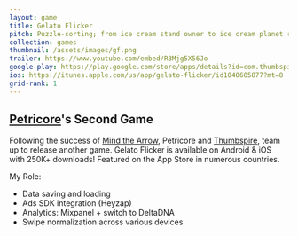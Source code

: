 ```yaml
---
layout: game
title: Gelato Flicker
pitch: Puzzle-sorting; from ice cream stand owner to ice cream planet ruler
collection: games
thumbnail: /assets/images/gf.png
trailer: https://www.youtube.com/embed/R3Mjg5X56Jo
google-play: https://play.google.com/store/apps/details?id=com.thumbspire.gelato&hl=en
ios: https://itunes.apple.com/us/app/gelato-flicker/id1040605877?mt=8
grid-rank: 1
---
```


## [Petricore](http://petricoregames.com/)'s Second Game

Following the success of [Mind the Arrow](/games/mindthearrow), Petricore and [Thumbspire](https://www.thumbspire.com/), team up to release another game. Gelato Flicker is available on Android & iOS with 250K+ downloads! Featured on the App Store in numerous countries.

My Role:
- Data saving and loading
- Ads SDK integration (Heyzap)
- Analytics: Mixpanel + switch to DeltaDNA
- Swipe normalization across various devices

